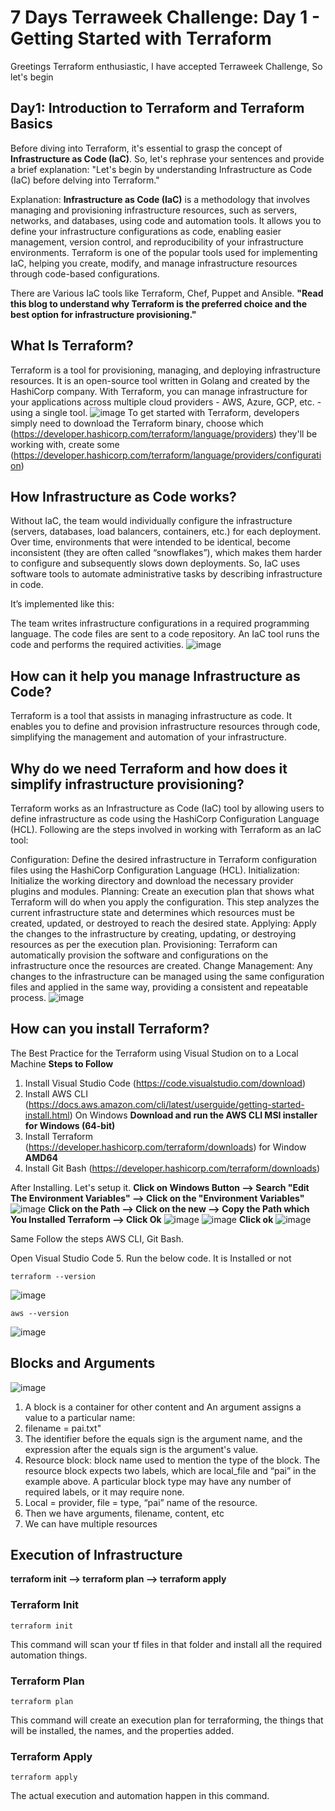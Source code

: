 # 7 Days Terraweek Challenge: Day 1 - Getting Started with Terraform
Greetings Terraform enthusiastic, I have accepted Terraweek Challenge, So let's begin
## Day1: Introduction to Terraform and Terraform Basics

Before diving into Terraform, it's essential to grasp the concept of **Infrastructure as Code (IaC)**. So, let's rephrase your sentences and provide a brief explanation:
"Let's begin by understanding Infrastructure as Code (IaC) before delving into Terraform."

Explanation:
**Infrastructure as Code (IaC)** is a methodology that involves managing and provisioning infrastructure resources, such as servers, networks, and databases, using code and automation tools. It allows you to define your infrastructure configurations as code, enabling easier management, version control, and reproducibility of your infrastructure environments. Terraform is one of the popular tools used for implementing IaC, helping you create, modify, and manage infrastructure resources through code-based configurations.

There are Various IaC tools like Terraform, Chef, Puppet and Ansible.
**"Read this blog to understand why Terraform is the preferred choice and the best option for infrastructure provisioning."**

## What Is Terraform?
Terraform is a tool for provisioning, managing, and deploying infrastructure resources. It is an open-source tool written in Golang and created by the HashiCorp company. With Terraform, you can manage infrastructure for your applications across multiple cloud providers - AWS, Azure, GCP, etc. - using a single tool.
![image](https://github.com/Paisandy/TerraWeek/assets/115485972/9a8228b4-49f5-4e8b-b668-bc844b17c8e8)
To get started with Terraform, developers simply need to download the Terraform binary, choose which (https://developer.hashicorp.com/terraform/language/providers) they'll be working with, create some (https://developer.hashicorp.com/terraform/language/providers/configuration)

## How Infrastructure as Code works?
Without IaC, the team would individually configure the infrastructure (servers, databases, load balancers, containers, etc.) for each deployment. Over time, environments that were intended to be identical, become inconsistent (they are often called “snowflakes”), which makes them harder to configure and subsequently slows down deployments.
So, IaC uses software tools to automate administrative tasks by describing infrastructure in code.

It’s implemented like this:

The team writes infrastructure configurations in a required programming language.
The code files are sent to a code repository.
An IaC tool runs the code and performs the required activities.
![image](https://github.com/Paisandy/TerraWeek/assets/115485972/9616fc1a-8487-41ab-a6d9-c59961457d61)

## How can it help you manage Infrastructure as Code?
Terraform is a tool that assists in managing infrastructure as code. It enables you to define and provision infrastructure resources through code, simplifying the management and automation of your infrastructure.

## Why do we need Terraform and how does it simplify infrastructure provisioning?
Terraform works as an Infrastructure as Code (IaC) tool by allowing users to define infrastructure as code using the HashiCorp Configuration Language (HCL). Following are the steps involved in working with Terraform as an IaC tool:

Configuration:
Define the desired infrastructure in Terraform configuration files using the HashiCorp Configuration Language (HCL).
Initialization:
Initialize the working directory and download the necessary provider plugins and modules.
Planning:
Create an execution plan that shows what Terraform will do when you apply the configuration. This step analyzes the current infrastructure state and determines which resources must be created, updated, or destroyed to reach the desired state.
Applying:
Apply the changes to the infrastructure by creating, updating, or destroying resources as per the execution plan.
Provisioning:
Terraform can automatically provision the software and configurations on the infrastructure once the resources are created.
Change Management:
Any changes to the infrastructure can be managed using the same configuration files and applied in the same way, providing a consistent and repeatable process.
![image](https://github.com/Paisandy/TerraWeek/assets/115485972/aab278ba-948b-477b-8ad9-a14f4cf7652f)

## How can you install Terraform?
The Best Practice for the Terraform using Visual Studion on to a Local Machine
**Steps to Follow**
1. Install Visual Studio Code (https://code.visualstudio.com/download)
2. Install AWS CLI (https://docs.aws.amazon.com/cli/latest/userguide/getting-started-install.html) On Windows **Download and run the AWS CLI MSI installer for Windows (64-bit)**
3. Install Terraform (https://developer.hashicorp.com/terraform/downloads) for Window **AMD64**
4. Install Git Bash (https://developer.hashicorp.com/terraform/downloads)

After Installing. Let's setup it.
**Click on Windows Button --> Search "Edit The Environment Variables" --> Click on the "Environment Variables"**
![image](https://github.com/Paisandy/TerraWeek/assets/115485972/7e9b0013-8416-436d-bafc-f8aa8c9cc0f9)
**Click on the Path --> Click on the new --> Copy the Path which You Installed Terraform --> Click Ok**
![image](https://github.com/Paisandy/TerraWeek/assets/115485972/c44dc94b-7df2-4b54-91e4-404207f25fb9)
![image](https://github.com/Paisandy/TerraWeek/assets/115485972/7135773a-3804-4d28-ad09-1a577dbf6f4a)
**Click ok**
![image](https://github.com/Paisandy/TerraWeek/assets/115485972/d24d427c-41e3-46da-bc15-750bfbdc691a)

Same Follow the steps AWS CLI, Git Bash.

Open Visual Studio Code 
5. Run the below code. It is Installed or not
```
terraform --version
```
![image](https://github.com/Paisandy/TerraWeek/assets/115485972/6c6faf81-ee9e-4091-aec7-46b3a916e679)
```
aws --version
```
![image](https://github.com/Paisandy/TerraWeek/assets/115485972/9f79c352-e76b-4b21-a5f4-f30d912bec4d)

## Blocks and Arguments
![image](https://github.com/Paisandy/TerraWeek/assets/115485972/eb79814d-e4e0-453e-a947-65220a278dd6)
1. A block is a container for other content and An argument assigns a value to a particular name:
2. filename = pai.txt"
3. The identifier before the equals sign is the argument name, and the expression after the equals sign is the argument's value.
4. Resource block: block name used to mention the type of the block. The resource block expects two labels, which are local_file and “pai” in the example above. A particular block type may have any number of required labels, or it may require none.
5. Local = provider, file = type, “pai” name of the resource.
6. Then we have arguments, filename, content, etc
7. We can have multiple resources

## Execution of Infrastructure
**terraform init --> terraform plan --> terraform apply**
### Terraform Init
```
terraform init
```
This command will scan your tf files in that folder and install all the required
automation things.
### Terraform Plan
```
terraform plan
```
This command will create an execution plan for terraforming, the things that will be installed, the names, and the properties added.
### Terraform Apply
```
terraform apply
```
The actual execution and automation happen in this command.



